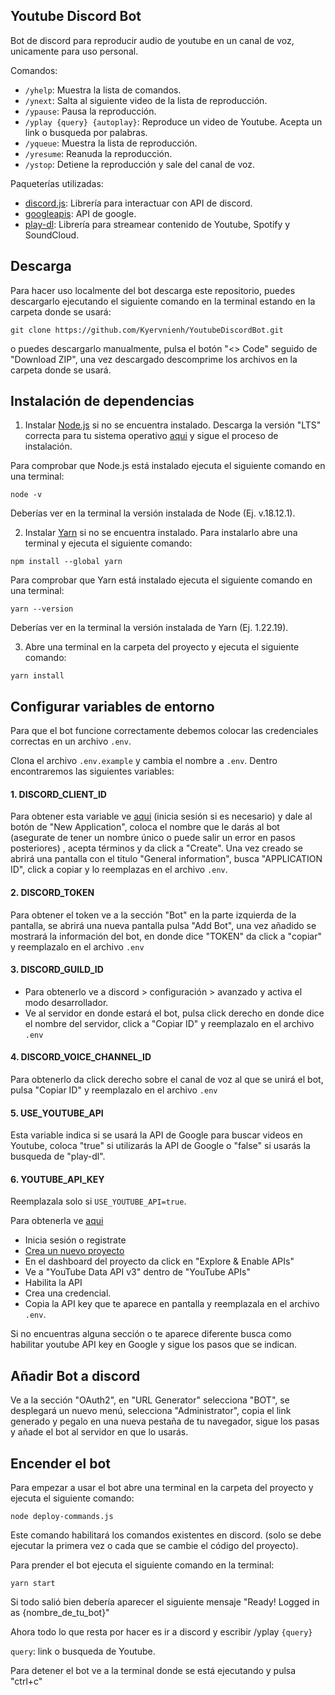## Youtube Discord Bot

Bot de discord para reproducir audio de youtube en un canal de voz, unicamente para uso personal.

Comandos:

- `/yhelp`: Muestra la lista de comandos.
- `/ynext`: Salta al siguiente video de la lista de reproducción.
- `/ypause`: Pausa la reproducción.
- `/yplay {query} {autoplay}`: Reproduce un video de Youtube. Acepta un link o busqueda por palabras.
- `/yqueue`: Muestra la lista de reproducción.
- `/yresume`: Reanuda la reproducción.
- `/ystop`: Detiene la reproducción y sale del canal de voz.

Paqueterías utilizadas:

- [discord.js](https://discord.js.org): Librería para interactuar con API de discord.
- [googleapis](https://github.com/googleapis/google-api-nodejs-client): API de google.
- [play-dl](https://github.com/play-dl/play-dl): Librería para streamear contenido de Youtube, Spotify y SoundCloud.

## Descarga

Para hacer uso localmente del bot descarga este repositorio, puedes descargarlo ejecutando el siguiente comando en la terminal estando en la carpeta donde se usará:

```
git clone https://github.com/Kyervnienh/YoutubeDiscordBot.git
```

o puedes descargarlo manualmente, pulsa el botón "<> Code" seguido de "Download ZIP", una vez descargado descomprime los archivos en la carpeta donde se usará.

## Instalación de dependencias

1. Instalar [Node.js](https://nodejs.org/es) si no se encuentra instalado. Descarga la versión "LTS" correcta para tu sistema operativo [aqui](https://nodejs.org/es/download) y sigue el proceso de instalación.

Para comprobar que Node.js está instalado ejecuta el siguiente comando en una terminal:

```
node -v
```

Deberías ver en la terminal la versión instalada de Node (Ej. v.18.12.1).

2. Instalar [Yarn](https://yarnpkg.com/) si no se encuentra instalado. Para instalarlo abre una terminal y ejecuta el siguiente comando:

```
npm install --global yarn
```

Para comprobar que Yarn está instalado ejecuta el siguiente comando en una terminal:

```
yarn --version
```

Deberías ver en la terminal la versión instalada de Yarn (Ej. 1.22.19).

3. Abre una terminal en la carpeta del proyecto y ejecuta el siguiente comando:

```
yarn install
```

## Configurar variables de entorno

Para que el bot funcione correctamente debemos colocar las credenciales correctas en un archivo `.env`.

Clona el archivo `.env.example` y cambia el nombre a `.env`. Dentro encontraremos las siguientes variables:

#### 1. DISCORD_CLIENT_ID

Para obtener esta variable ve [aqui](https://discord.com/developers/applications) (inicia sesión si es necesario) y dale al botón de "New Application", coloca el nombre que le darás al bot (asegurate de tener un nombre único o puede salir un error en pasos posteriores) , acepta términos y da click a "Create". Una vez creado se abrirá una pantalla con el titulo "General information", busca "APPLICATION ID", click a copiar y lo reemplazas en el archivo `.env`.

#### 2. DISCORD_TOKEN

Para obtener el token ve a la sección "Bot" en la parte izquierda de la pantalla, se abrirá una nueva pantalla pulsa "Add Bot", una vez añadido se mostrará la información del bot, en donde dice "TOKEN" da click a "copiar" y reemplazalo en el archivo `.env`

#### 3. DISCORD_GUILD_ID

- Para obtenerlo ve a discord > configuración > avanzado y activa el modo desarrollador.
- Ve al servidor en donde estará el bot, pulsa click derecho en donde dice el nombre del servidor, click a "Copiar ID" y reemplazalo en el archivo `.env`

#### 4. DISCORD_VOICE_CHANNEL_ID

Para obtenerlo da click derecho sobre el canal de voz al que se unirá el bot, pulsa "Copiar ID" y reemplazalo en el archivo `.env`

#### 5. USE_YOUTUBE_API

Esta variable indica si se usará la API de Google para buscar videos en Youtube, coloca "true" si utilizarás la API de Google o "false" si usarás la busqueda de "play-dl".

#### 6. YOUTUBE_API_KEY

Reemplazala solo si `USE_YOUTUBE_API=true`.

Para obtenerla ve [aqui](https://console.cloud.google.com/)

- Inicia sesión o registrate
- [Crea un nuevo proyecto](https://cloud.google.com/resource-manager/docs/creating-managing-projects?hl=es-419)
- En el dashboard del proyecto da click en "Explore & Enable APIs"
- Ve a "YouTube Data API v3" dentro de "YouTube APIs"
- Habilita la API
- Crea una credencial.
- Copia la API key que te aparece en pantalla y reemplazala en el archivo `.env`.

Si no encuentras alguna sección o te aparece diferente busca como habilitar youtube API key en Google y sigue los pasos que se indican.

## Añadir Bot a discord

Ve a la sección "OAuth2", en "URL Generator" selecciona "BOT", se desplegará un nuevo menú, selecciona "Administrator", copia el link generado y pegalo en una nueva pestaña de tu navegador, sigue los pasas y añade el bot al servidor en que lo usarás.

## Encender el bot

Para empezar a usar el bot abre una terminal en la carpeta del proyecto y ejecuta el siguiente comando:

```
node deploy-commands.js
```

Este comando habilitará los comandos existentes en discord. (solo se debe ejecutar la primera vez o cada que se cambie el código del proyecto).

Para prender el bot ejecuta el siguiente comando en la terminal:

```
yarn start
```

Si todo salió bien debería aparecer el siguiente mensaje "Ready! Logged in as {nombre_de_tu_bot}"

Ahora todo lo que resta por hacer es ir a discord y escribir /yplay `{query}`

`query`: link o busqueda de Youtube.

Para detener el bot ve a la terminal donde se está ejecutando y pulsa "ctrl+c"
